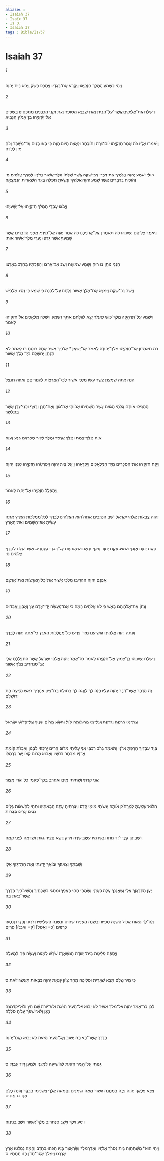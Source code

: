 ```yaml
---
aliases : 
- Isaiah 37
- Isaïe 37
- Is 37
- Isaiah 37
tags : Bible/Is/37
---
```


# Isaiah 37

###### 1
וַיְהִי כִּשְׁמֹעַ הַמֶּלֶךְ חִזְקִיָּהוּ וַיִּקְרַע אֶת־בְּגָדָיו וַיִּתְכַּס בַּשָּׂק וַיָּבֹא בֵּית יְהוָה׃
###### 2
וַיִּשְׁלַח אֶת־אֶלְיָקִים אֲשֶׁר־עַל־הַבַּיִת וְאֵת שֶׁבְנָא הַסֹּופֵר וְאֵת זִקְנֵי הַכֹּהֲנִים מִתְכַּסִּים בַּשַּׂקִּים אֶל־יְשַׁעְיָהוּ בֶן־אָמֹוץ הַנָּבִיא׃
###### 3
וַיֹּאמְרוּ אֵלָיו כֹּה אָמַר חִזְקִיָּהוּ יֹום־צָרָה וְתֹוכֵחָה וּנְאָצָה הַיֹּום הַזֶּה כִּי בָאוּ בָנִים עַד־מַשְׁבֵּר וְכֹחַ אַיִן לְלֵדָה׃
###### 4
אוּלַי יִשְׁמַע יְהוָה אֱלֹהֶיךָ אֵת דִּבְרֵי רַב־שָׁקֵה אֲשֶׁר שְׁלָחֹו מֶלֶךְ־אַשּׁוּר אֲדֹנָיו לְחָרֵף אֱלֹהִים חַי וְהֹוכִיחַ בַּדְּבָרִים אֲשֶׁר שָׁמַע יְהוָה אֱלֹהֶיךָ וְנָשָׂאתָ תְפִלָּה בְּעַד הַשְּׁאֵרִית הַנִּמְצָאָה׃
###### 5
וַיָּבֹאוּ עַבְדֵי הַמֶּלֶךְ חִזְקִיָּהוּ אֶל־יְשַׁעְיָהוּ׃
###### 6
וַיֹּאמֶר אֲלֵיהֶם יְשַׁעְיָהוּ כֹּה תֹאמְרוּן אֶל־אֲדֹנֵיכֶם כֹּה אָמַר יְהוָה אַל־תִּירָא מִפְּנֵי הַדְּבָרִים אֲשֶׁר שָׁמַעְתָּ אֲשֶׁר גִּדְּפוּ נַעֲרֵי מֶלֶךְ־אַשּׁוּר אֹותִי׃
###### 7
הִנְנִי נֹותֵן בֹּו רוּחַ וְשָׁמַע שְׁמוּעָה וְשָׁב אֶל־אַרְצֹו וְהִפַּלְתִּיו בַּחֶרֶב בְּאַרְצֹו׃
###### 8
וַיָּשָׁב רַב־שָׁקֵה וַיִּמְצָא אֶת־מֶלֶךְ אַשּׁוּר נִלְחָם עַל־לִבְנָה כִּי שָׁמַע כִּי נָסַע מִלָּכִישׁ׃
###### 9
וַיִּשְׁמַע עַל־תִּרְהָקָה מֶלֶךְ־כּוּשׁ לֵאמֹר יָצָא לְהִלָּחֵם אִתָּךְ וַיִּשְׁמַע וַיִּשְׁלַח מַלְאָכִים אֶל־חִזְקִיָּהוּ לֵאמֹר׃
###### 10
כֹּה תֹאמְרוּן אֶל־חִזְקִיָּהוּ מֶלֶךְ־יְהוּדָה לֵאמֹר אַל־יַשִּׁאֲכָ* אֱלֹהֶיךָ אֲשֶׁר אַתָּה בֹּוטֵחַ בֹּו לֵאמֹר לֹא תִנָּתֵן יְרוּשָׁלִַם בְּיַד מֶלֶךְ אַשּׁוּר׃
###### 11
הִנֵּה אַתָּה שָׁמַעְתָּ אֲשֶׁר עָשׂוּ מַלְכֵי אַשּׁוּר לְכָל־הָאֲרָצֹות לְהַחֲרִיםָם וְאַתָּה תִּנָּצֵל׃
###### 12
הַהִצִּילוּ אֹותָם אֱלֹהֵי הַגֹּויִם אֲשֶׁר הִשְׁחִיתוּ אֲבֹותַי אֶת־גֹּוזָן וְאֶת־חָרָן וְרֶצֶף וּבְנֵי־עֶדֶן אֲשֶׁר בִּתְלַשָּׂר׃
###### 13
אַיֵּה מֶלֶךְ־חֲמָת וּמֶלֶךְ אַרְפָּד וּמֶלֶךְ לָעִיר סְפַרְוָיִם הֵנַע וְעִוָּה׃
###### 14
וַיִּקַּח חִזְקִיָּהוּ אֶת־הַסְּפָרִים מִיַּד הַמַּלְאָכִים וַיִּקְרָאֵהוּ וַיַּעַל בֵּית יְהוָה וַיִּפְרְשֵׂהוּ חִזְקִיָּהוּ לִפְנֵי יְהוָה׃
###### 15
וַיִּתְפַּלֵּל חִזְקִיָּהוּ אֶל־יְהוָה לֵאמֹר׃
###### 16
יְהוָה צְבָאֹות אֱלֹהֵי יִשְׂרָאֵל יֹשֵׁב הַכְּרֻבִים אַתָּה־הוּא הָאֱלֹהִים לְבַדְּךָ לְכֹל מַמְלְכֹות הָאָרֶץ אַתָּה עָשִׂיתָ אֶת־הַשָּׁמַיִם וְאֶת־הָאָרֶץ׃
###### 17
הַטֵּה יְהוָה אָזְנְךָ וּשְׁמָע פְּקַח יְהוָה עֵינֶךָ וּרְאֵה וּשְׁמַע אֵת כָּל־דִּבְרֵי סַנְחֵרִיב אֲשֶׁר שָׁלַח לְחָרֵף אֱלֹהִים חָי׃
###### 18
אָמְנָם יְהוָה הֶחֱרִיבוּ מַלְכֵי אַשּׁוּר אֶת־כָּל־הָאֲרָצֹות וְאֶת־אַרְצָם׃
###### 19
וְנָתֹן אֶת־אֱלֹהֵיהֶם בָּאֵשׁ כִּי לֹא אֱלֹהִים הֵמָּה כִּי אִם־מַעֲשֵׂה יְדֵי־אָדָם עֵץ וָאֶבֶן וַיְאַבְּדוּם׃
###### 20
וְעַתָּה יְהוָה אֱלֹהֵינוּ הֹושִׁיעֵנוּ מִיָדֹו וְיֵדְעוּ כָּל־מַמְלְכֹות הָאָרֶץ כִּי־אַתָּה יְהוָה לְבַדֶּךָ׃
###### 21
וַיִּשְׁלַח יְשַׁעְיָהוּ בֶן־אָמֹוץ אֶל־חִזְקִיָּהוּ לֵאמֹר כֹּה־אָמַר יְהוָה אֱלֹהֵי יִשְׂרָאֵל אֲשֶׁר הִתְפַּלַּלְתָּ אֵלַי אֶל־סַנְחֵרִיב מֶלֶךְ אַשּׁוּר׃
###### 22
זֶה הַדָּבָר אֲשֶׁר־דִּבֶּר יְהוָה עָלָיו בָּזָה לְךָ לָעֲגָה לְךָ בְּתוּלַת בַּת־צִיֹּון אַחֲרֶיךָ רֹאשׁ הֵנִיעָה בַּת יְרוּשָׁלִָם׃
###### 23
אֶת־מִי חֵרַפְתָּ וְגִדַּפְתָּ וְעַל־מִי הֲרִימֹותָה קֹּול וַתִּשָּׂא מָרֹום עֵינֶיךָ אֶל־קְדֹושׁ יִשְׂרָאֵל׃
###### 24
בְּיַד עֲבָדֶיךָ חֵרַפְתָּ אֲדֹנָי וַתֹּאמֶר בְּרֹב רִכְבִּי אֲנִי עָלִיתִי מְרֹום הָרִים יַרְכְּתֵי לְבָנֹון וְאֶכְרֹת קֹומַת אֲרָזָיו מִבְחַר בְּרֹשָׁיו וְאָבֹוא מְרֹום קִצֹּו יַעַר כַּרְמִלֹּו׃
###### 25
אֲנִי קַרְתִּי וְשָׁתִיתִי מָיִם וְאַחְרִב בְּכַף־פְּעָמַי כֹּל יְאֹרֵי מָצֹור׃
###### 26
הֲלֹוא־שָׁמַעְתָּ לְמֵרָחֹוק אֹותָהּ עָשִׂיתִי מִימֵי קֶדֶם וִיצַרְתִּיהָ עַתָּה הֲבֵאתִיהָ וּתְהִי לְהַשְׁאֹות גַּלִּים נִצִּים עָרִים בְּצֻרֹות׃
###### 27
וְיֹשְׁבֵיהֶן קִצְרֵי־יָד חַתּוּ וָבֹשׁוּ הָיוּ עֵשֶׂב שָׂדֶה וִירַק דֶּשֶׁא חֲצִיר גַּגֹּות וּשְׁדֵמָה לִפְנֵי קָמָה׃
###### 28
וְשִׁבְתְּךָ וְצֵאתְךָ וּבֹואֲךָ יָדָעְתִּי וְאֵת הִתְרַגֶּזְךָ אֵלָי׃
###### 29
יַעַן הִתְרַגֶּזְךָ אֵלַי וְשַׁאֲנַנְךָ עָלָה בְאָזְנָי וְשַׂמְתִּי חַחִי בְּאַפֶּךָ וּמִתְגִּי בִּשְׂפָתֶיךָ וַהֲשִׁיבֹתִיךָ בַּדֶּרֶךְ אֲשֶׁר־בָּאתָ בָּהּ׃
###### 30
וְזֶה־לְּךָ הָאֹות אָכֹול הַשָּׁנָה סָפִיחַ וּבַשָּׁנָה הַשֵּׁנִית שָׁחִיס וּבַשָּׁנָה הַשְּׁלִישִׁית זִרְעוּ וְקִצְרוּ וְנִטְעוּ כְרָמִים [כ= וְאָכֹול] [ק= וְאִכְלוּ] פִרְיָם׃
###### 31
וְיָסְפָה פְּלֵיטַת בֵּית־יְהוּדָה הַנִּשְׁאָרָה שֹׁרֶשׁ לְמָטָּה וְעָשָׂה פְרִי לְמָעְלָה׃
###### 32
כִּי מִירוּשָׁלִַם תֵּצֵא שְׁאֵרִית וּפְלֵיטָה מֵהַר צִיֹּון קִנְאַת יְהוָה צְבָאֹות תַּעֲשֶׂה־זֹּאת׃ ס
###### 33
לָכֵן כֹּה־אָמַר יְהוָה אֶל־מֶלֶךְ אַשּׁוּר לֹא יָבֹוא אֶל־הָעִיר הַזֹּאת וְלֹא־יֹורֶה שָׁם חֵץ וְלֹא־יְקַדְּמֶנָּה מָגֵן וְלֹא־יִשְׁפֹּךְ עֳלֶיהָ סֹלְלָה׃
###### 34
בַּדֶּרֶךְ אֲשֶׁר־בָּא בָּהּ יָשׁוּב וְאֶל־הָעִיר הַזֹּאת לֹא יָבֹוא נְאֻם־יְהוָה׃
###### 35
וְגַנֹּותִי עַל־הָעִיר הַזֹּאת לְהֹושִׁיעָהּ לְמַעֲנִי וּלְמַעַן דָּוִד עַבְדִּי׃ ס
###### 36
וַיֵּצֵא מַלְאַךְ יְהוָה וַיַּכֶּה בְּמַחֲנֵה אַשּׁוּר מֵאָה וּשְׁמֹנִים וַחֲמִשָּׁה אָלֶף וַיַּשְׁכִּימוּ בַבֹּקֶר וְהִנֵּה כֻלָּם פְּגָרִים מֵתִים׃
###### 37
וַיִּסַּע וַיֵּלֶךְ וַיָּשָׁב סַנְחֵרִיב מֶלֶךְ־אַשּׁוּר וַיֵּשֶׁב בְּנִינְוֵה׃
###### 38
וַיְהִי הוּא* מִשְׁתַּחֲוֶה בֵּית נִסְרֹךְ אֱלֹהָיו וְאַדְרַמֶּלֶךְ וְשַׂרְאֶצֶר בָּנָיו הִכֻּהוּ בַחֶרֶב וְהֵמָּה נִמְלְטוּ אֶרֶץ אֲרָרָט וַיִּמְלֹךְ אֵסַר־חַדֹּן בְּנֹו תַּחְתָּיו׃ ס
